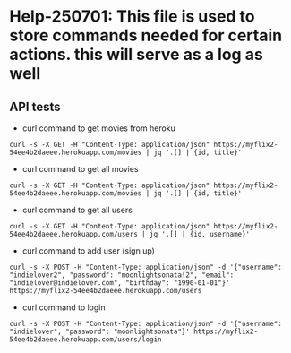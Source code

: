 # Help-250701:  This file is used to store commands needed for certain actions.  this will serve as a log as well

## API tests
- curl command to get movies from heroku
```
curl -s -X GET -H "Content-Type: application/json" https://myflix2-54ee4b2daeee.herokuapp.com/movies | jq '.[] | {id, title}'
```

- curl command to get all movies
```
curl -s -X GET -H "Content-Type: application/json" https://myflix2-54ee4b2daeee.herokuapp.com/movies | jq '.[] | {id, title}'
```

- curl command to get all users
```
curl -s -X GET -H "Content-Type: application/json" https://myflix2-54ee4b2daeee.herokuapp.com/users | jq '.[] | {id, username}'
```



- curl command to add user (sign up)
```
curl -s -X POST -H "Content-Type: application/json" -d '{"username": "indielover2", "password": "moonlightsonata!2", "email": "indielover@indielover.com", "birthday": "1990-01-01"}' https://myflix2-54ee4b2daeee.herokuapp.com/users
```

- curl command to login
```
curl -s -X POST -H "Content-Type: application/json" -d '{"username": "indielover", "password": "moonlightsonata"}' https://myflix2-54ee4b2daeee.herokuapp.com/users/login
```